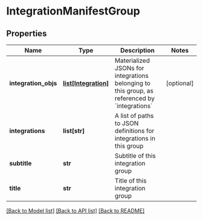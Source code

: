# IntegrationManifestGroup

## Properties
Name | Type | Description | Notes
------------ | ------------- | ------------- | -------------
**integration_objs** | [**list[Integration]**](Integration.md) | Materialized JSONs for integrations belonging to this group, as referenced by &#x60;integrations&#x60; | [optional] 
**integrations** | **list[str]** | A list of paths to JSON definitions for integrations in this group | 
**subtitle** | **str** | Subtitle of this integration group | 
**title** | **str** | Title of this integration group | 

[[Back to Model list]](../README.md#documentation-for-models) [[Back to API list]](../README.md#documentation-for-api-endpoints) [[Back to README]](../README.md)



